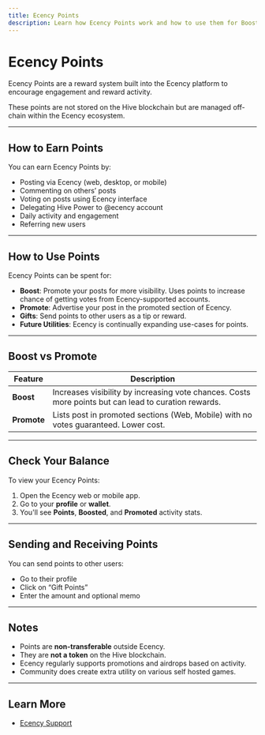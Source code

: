 ```yaml
---
title: Ecency Points
description: Learn how Ecency Points work and how to use them for Boost and Promote.
---
```


# Ecency Points

Ecency Points are a reward system built into the Ecency platform to encourage engagement and reward activity.

These points are not stored on the Hive blockchain but are managed off-chain within the Ecency ecosystem.

---

## How to Earn Points

You can earn Ecency Points by:

- Posting via Ecency (web, desktop, or mobile)
- Commenting on others’ posts
- Voting on posts using Ecency interface
- Delegating Hive Power to @ecency account
- Daily activity and engagement
- Referring new users

---

## How to Use Points

Ecency Points can be spent for:

- **Boost**: Promote your posts for more visibility. Uses points to increase chance of getting votes from Ecency-supported accounts.
- **Promote**: Advertise your post in the promoted section of Ecency.
- **Gifts**: Send points to other users as a tip or reward.
- **Future Utilities**: Ecency is continually expanding use-cases for points.

---

## Boost vs Promote

| Feature | Description |
|--------|-------------|
| **Boost** | Increases visibility by increasing vote chances. Costs more points but can lead to curation rewards. |
| **Promote** | Lists post in promoted sections (Web, Mobile) with no votes guaranteed. Lower cost. |

---

## Check Your Balance

To view your Ecency Points:

1. Open the Ecency web or mobile app.
2. Go to your **profile** or **wallet**.
3. You'll see **Points**, **Boosted**, and **Promoted** activity stats.

---

## Sending and Receiving Points

You can send points to other users:

- Go to their profile
- Click on “Gift Points”
- Enter the amount and optional memo

---

## Notes

- Points are **non-transferable** outside Ecency.
- They are **not a token** on the Hive blockchain.
- Ecency regularly supports promotions and airdrops based on activity.
- Community does create extra utility on various self hosted games.

---

## Learn More

- [Ecency Support](https://ecency.com/perks)
